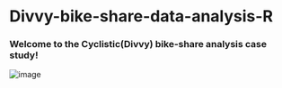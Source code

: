 # Divvy-bike-share-data-analysis-R

### Welcome to the Cyclistic(Divvy) bike-share analysis case study!

![image](https://user-images.githubusercontent.com/87012338/127745994-9c9de6a3-4f00-41a7-9a8c-7fe10c69c137.png|width=20)
